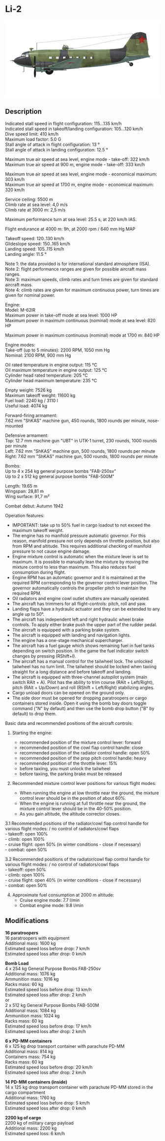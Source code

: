 # Li-2

![li2](../images/planes/li2.png)

## Description

Indicated stall speed in flight configuration: 115...135 km/h  
Indicated stall speed in takeoff/landing configuration: 105...120 km/h  
Dive speed limit: 410 km/h  
Maximum load factor: 5.0 G  
Stall angle of attack in flight configuration: 13 °  
Stall angle of attack in landing configuration: 12.5 °  
  
Maximum true air speed at sea level, engine mode - take-off: 322 km/h  
Maximum true air speed at 900 m, engine mode - take-off: 333 km/h  
  
Maximum true air speed at sea level, engine mode - economical maximum: 303 km/h  
Maximum true air speed at 1700 m, engine mode - economical maximum: 320 km/h  
  
Service ceiling: 5500 m  
Climb rate at sea level: 4,0 m/s  
Climb rate at 3000 m: 2,5 m/s  
  
Maximum performance turn at sea level: 25.5 s, at 220 km/h IAS.  
  
Flight endurance at 4000 m: 9h, at 2000 rpm / 640 mm Hg MAP  
  
Takeoff speed: 120..130 km/h  
Glideslope speed: 150..165 km/h  
Landing speed: 105..115 km/h  
Landing angle: 11.5 °  
  
Note 1: the data provided is for international standard atmosphere (ISA).  
Note 2: flight performance ranges are given for possible aircraft mass ranges.  
Note 3: maximum speeds, climb rates and turn times are given for standard aircraft mass.  
Note 4: climb rates are given for maximum continuous power, turn times are given for nominal power.  
  
Engine:  
Model: M-62IR  
Maximum power in take-off mode at sea level: 1000 HP  
Maximum power in maximum continuous (nominal) mode at sea level: 820 HP  
  
Maximum power in maximum continuous (nominal) mode at 1700 m: 840 HP  
  
Engine modes:  
Take-off (up to 5 minutes): 2200 RPM, 1050 mm Hg  
Nominal: 2100 RPM, 900 mm Hg  
  
Oil rated temperature in engine output: 115 °C  
Oil maximum temperature in engine output: 125 °C  
Cylinder head rated temperature: 205 °C  
Cylinder head maximum temperature: 235 °C  
  
Empty weight: 7526 kg  
Maximum takeoff weight: 11600 kg  
Fuel load: 2240 kg / 3110 l  
Useful load: 4074 kg   
  
Forward-firing armament:  
7.62 mm "ShKAS" machine gun, 450 rounds, 1800 rounds per minute, nose-mounted  
  
Defensive armament:  
Top: 12.7 mm machine gun "UBT" in UTK-1 turret, 230 rounds, 1000 rounds per minute  
Left: 7.62 mm "ShKAS" machine gun, 500 rounds, 1800 rounds per minute  
Right: 7.62 mm "ShKAS" machine gun, 500 rounds, 1800 rounds per minute  
  
Bombs:  
Up to 4 x 254 kg general purpose bombs "FAB-250sv"  
Up to 2 x 512 kg general purpose bombs "FAB-500M"  
  
Length: 19.65 m  
Wingspan: 28,81 m   
Wing surface: 91,7 m²  
  
Combat debut: Autumn 1942  
  
Operation features:  
- IMPORTANT: take up to 50% fuel in cargo loadout to not exceed the maximum takeoff weight.  
- The engine has no manifold pressure automatic governor. For this reason, manifold pressure not only depends on throttle position, but also from RPM and altitude. This requires additional checking of manifold pressure to not cause engine damage.  
- Engine mixture control is automatic when the mixture lever is set to maximum. It is possible to manually lean the mixture by moving the mixture control to less than maximum. This also reduces fuel consumption during flight.  
- Engine RPM has an automatic governor and it is maintained at the required RPM corresponding to the governor control lever position. The governor automatically controls the propeller pitch to maintain the required RPM.  
- Oil radiators and engine cowl outlet shutters are manually operated.  
- The aircraft has trimmers for all flight-controls: pitch, roll and yaw.  
- Landing flaps have a hydraulic actuator and they can be extended to any angle up to 50°.  
- The aircraft has independent left and right hydraulic wheel brake controls. To apply either brake push the upper part of the rudder pedal.  
- The aircraft is equipped with a parking brake system.  
- The aircraft is equipped with landing and navigation lights.  
- The engine has a one-stage mechanical supercharger.  
- The aircraft has a fuel gauge which shows remaining fuel in fuel tanks depending on switch position. In the game the fuel indicator switch changes by pressing (RShift+I).  
- The aircraft has a manual control for the tailwheel lock. The unlocked tailwheel has no turn limit. The tailwheel should be locked when taxiing straight for a long distance and before takeoff and landing.  
- The aircraft is equipped with three-channel autopilot system (main switch RAlt + A). Pilot has the ability to trim course (RAlt + Left/Right), pitch (RAlt + Up/Down) and roll (RShift + Left/Right) stabilizing angles.  
- Cargo unload doors can be opened on the ground only.  
- The side door must be opened for dropping paratroopers or cargo containers stored inside. Open it using the bomb bay doors toggle command ("N" by default) and then use the bomb drop button ("B" by default) to drop them.  
  
Basic data and recommended positions of the aircraft controls:  
1. Starting the engine:  
	- recommended position of the mixture control lever: forward  
	- recommended position of the cowl flap control handle: close  
	- recommended position of the radiator control handle: open 50%  
	- recommended position of the prop pitch control handle: heavy  
	- recommended position of the throttle lever: 15%  
	- before taxiing, you must unlock the tailwheel  
	- before taxiing, the parking brake must be released  
  
2. Recommended mixture control lever positions for various flight modes:  
	- When running the engine at low throttle near the ground, the mixture control lever should be in the position of about 60%.  
	- When the engine is running at full throttle near the ground, the mixture control lever should be in the 40-50% position.  
	- As you gain altitude, the altitude corrector closes.  
  
3.1 Recommended positions of the radiator/cowl flap control handle for various flight modes: / no control of radiators/cowl flaps  
	- takeoff: open 100%  
	- climb: open 100%  
	- cruise flight: open 50% (in winter conditions - close if necessary)  
	- combat: open 50%  
  
3.2 Recommended positions of the radiator/cowl flap control handle for various flight modes: / no control of radiators/cowl flaps  
	- takeoff: open 50%  
	- climb: open 100%  
	- cruise flight: open 40% (in winter conditions - close if necessary)  
	- combat: open 50%  
  
4. Approximate fuel consumption at 2000 m altitude:  
	- Cruise engine mode: 7.7 l/min  
	- Combat engine mode: 9.8 l/min

## Modifications

**16 paratroopers**  
16 paratroopers with equipment  
Additional mass: 1600 kg  
Estimated speed loss before drop: 7 km/h  
Estimated speed loss after drop: 0 km/h

**Bomb Load**  
4 x 254 kg General Purpose Bombs FAB-250sv  
Additional mass: 1076 kg  
Ammunition mass: 1016 kg  
Racks mass: 60 kg  
Estimated speed loss before drop: 13 km/h  
Estimated speed loss after drop: 2 km/h  
or  
2 x 512 kg General Purpose Bombs FAB-500M  
Additional mass: 1084 kg  
Ammunition mass: 1024 kg  
Racks mass: 60 kg  
Estimated speed loss before drop: 17 km/h  
Estimated speed loss after drop: 2 km/h

**6 x PD-MM containers**  
6 x 125 kg drop transport container with parachute PD-MM  
Additional mass: 814 kg  
Containers mass: 754 kg  
Racks mass: 60 kg  
Estimated speed loss before drop: 20 km/h  
Estimated speed loss after drop: 2 km/h

**14 PD-MM containers (inside)**  
14 x 125 kg drop transport container with parachute PD-MM stored in the cargo compartment  
Additional mass: 1760 kg  
Estimated speed loss before drop: 5 km/h  
Estimated speed loss after drop: 0 km/h

**2200 kg of cargo**  
2200 kg of military cargo payload  
Additional mass: 2200 kg  
Estimated speed loss: 6 km/h
